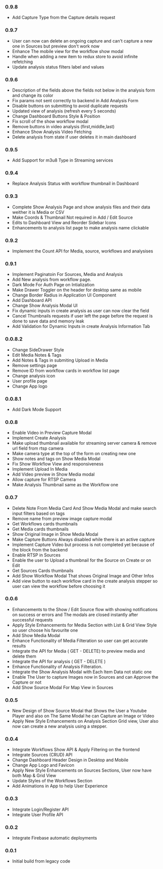 ### 0.9.8
- Add Capture Type from the Capture details request
### 0.9.7
- User can now can delete an ongoing capture and can't capture a new one in Sources but preview don't work now
- Enhance The mobile view for the workflow show modal
- Handle when adding a new item to redux store to avoid infinite refetching 
- Update analysis status filters label and values
### 0.9.6
- Description of the fields above the fields not below in the analysis form and change its color
- Fix params not sent correctly to backend in Add Analysis Form
- Disable buttons on submitting to avoid duplicate requests
- Updated view of analysis (refresh every 5 seconds)
- Change Dashboard Buttons Style & Position
- Fix scroll of the show workflow modal
- Remove buttons in video analysis (first,middle,last)
- Enhance Show Analysis Video Fetching
- Delete analysis from state if user deletes it in main dashboard
### 0.9.5
- Add Support for m3u8 Type in Streaming services
### 0.9.4
- Replace Analysis Status with workflow thumbnail in Dashboard
### 0.9.3
- Complete Show Analysis Page and show analysis files and their data weither it is Media or CSV
- Make Coords & Thumbnail Not required in Add / Edit Source
- Edits to Dashboard View and Reorder Sidebar Icons
- Enhancements to analysis list page to make analysis name clickable
### 0.9.2
- Implement the Count API for Media, source, workflows and analysises 
### 0.9.1
- Implement Paginatoin For Sources, Media and Analysis
-  Add New analysis from workflow page.
- Dark Mode For Auth Page on Intialization
- Make Drawer Toggler on the header for desktop same as mobile
- Change Border Radius in Application UI Component
- Add Dashboard API
- Change Show Analysis Modal UI
- Fix dynamic inputs in create analysis as user can now clear the field
- Cancel Thumbnails requests if user left the page before the request is done to save data and memory leak
- Add Validation for Dynamic Inputs in create Analysis Information Tab
### 0.0.8.2
- Change SideDrawer Style
- Edit Media Notes & Tags
- Add Notes & Tags in submiting Upload in Media
- Remove settings page
- Remove ID from workflow cards in workflow list page
- Change analysis icon
- User profile page
- Change App logo
### 0.0.8.1
- Add Dark Mode Support
### 0.0.8
- Enable Video in Preview Capture Modal
- Implement Create Analysis
- Make upload thumbnail available for streaming server camera & remove url field from rtsp camera
- Make camera type at the top of the form on creating new one
- Show notes and tags on Show Media Modal
- Fix Show Workflow View and responsiveness
- Implement Upload In Media
- Add Video preview in Show Media modal
- Allow capture for RTSP Camera
- Make Analysis Thumbnail same as the Workflow one
### 0.0.7
- Delete Note From Media Card And Show Media Modal and make search input filters based on tags
- Remove name from preview image capture modal
- Get Workflows cards thumbnails
- Get Media cards thumbnails
- Show Original Image in Show Media Modal
- Make Capture Buttons Always disabled while there is an active capture
- Implement Capture Video but process is not completed yet because of the block from the backend
- Enable RTSP in Sources
- Enable the user to Upload a thumbnail for the Source on Create or on Edit
- Get Sources Cards thumbnails
- Add Show Workflow Modal That shows Original Image and Other Infos
- Add view button to each workflow card in the create analysis stepper so user can view the workflow before choosing it
### 0.0.6
- Enhancements to the Show / Edit Source flow with showing notifications on success or errors and The modals are closed instantly after successful requests
- Apply Style Enhancements for Media Section with List & Grid View Style so user choose his favourite one
- Add Show Media Modal
- Enhance Functionality of Media Filteration so user can get accurate results
- Integrate the API for Media ( GET - DELETE) to preview media and delete them
- Integrate the API for analysis ( GET - DELETE )
- Enhance Functionality of Analysis Filteration.
- Integrate the Show Analysis Modal with Each Item Data not static one
- Enable The User to capture Images now in Sources and can Approve the Capture or not 
- Add Show Source Modal For Map View in Sources
### 0.0.5
- New Design of Show Source Modal that Shows the User a Youtube Player and also on The Same Modal he can Capture an Image or Video
- Apply New Style Enhancements on Analysis Section Grid view, User also now can create a new analysis using a stepper.
### 0.0.4
- Integrate Workflows Show API & Apply Filtering on the frontend
- Integrate Sources (CRUD) API
- Change Dashboard Header Design in Desktop and Mobile
- Change App Logo and Favicon
- Apply New Style Enhancements on Sources Sections, User now have both Map & Grid View
- Update Styles of the Workflows Section
- Add Animations in App to help User Experience
### 0.0.3
- Integrate Login/Register API 
- Integrate User Profile API
### 0.0.2
- Integrate Firebase automatic deployments

### 0.0.1
- Initial build from legacy code